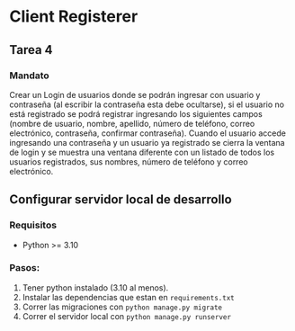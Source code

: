 # Client Registerer

## Tarea 4

### Mandato

Crear un Login de usuarios donde se podrán ingresar con usuario y contraseña (al
escribir la contraseña esta debe ocultarse), si el usuario no está registrado se podrá
registrar ingresando los siguientes campos (nombre de usuario, nombre, apellido,
número de teléfono, correo electrónico, contraseña, confirmar contraseña). Cuando
el usuario accede ingresando una contraseña y un usuario ya registrado se cierra la
ventana de login y se muestra una ventana diferente con un listado de todos los
usuarios registrados, sus nombres, número de teléfono y correo electrónico.

## Configurar servidor local de desarrollo

### Requisitos

- Python >= 3.10

### Pasos:

1. Tener python instalado (3.10 al menos).
2. Instalar las dependencias que estan en `requirements.txt`
3. Correr las migraciones con `python manage.py migrate`
4. Correr el servidor local con `python manage.py runserver`
